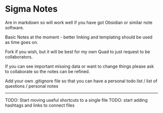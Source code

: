 # Sigma Notes

Are in markdown so will work well if you have got Obsidian or similar note software.

Basic Notes at the moment - better linking and templating should be used as time goes on.

Fork if you wish, but it will be best for my own Quad to just request to be collaborators.

If you can see important missing data or want to change things please ask to collaborate so the notes can be refined.

Add your own .gitignore file so that you can have a personal todo list / list of questions / personal notes
_________________________________


TODO: Start moving useful shortcuts to a single file
TODO: start adding hashtags and links to connect files





